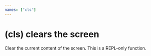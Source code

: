 ```yaml
---
names: ["cls"]
---
```

# (cls) clears the screen
Clear the current content of the screen. This is a REPL-only function.
